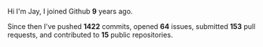 Hi I'm Jay, I joined Github **9** years ago.

Since then I've pushed **1422** commits, opened **64** issues, submitted **153** pull requests, and contributed to **15** public repositories.
